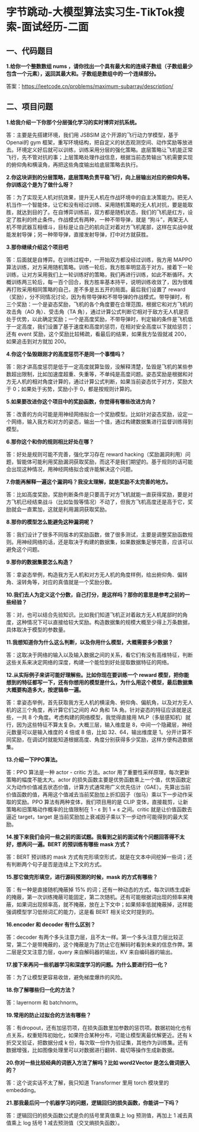 # 字节跳动-大模型算法实习生-TikTok搜索-面试经历-二面

## 一、代码题目

**1.给你一个整数数组 nums ，请你找出一个具有最大和的连续子数组（子数组最少包含一个元素），返回其最大和。子数组是数组中的一个连续部分。**

答案：https://leetcode.cn/problems/maximum-subarray/description/

## 二、项目问题

**1.给我介绍一下你那个分层强化学习的实时博弈对抗系统。**

答：主要是先搭建环境，我们用 JSBSIM 这个开源的飞行动力学模型，基于Openai的 gym 框架，重写环境结构，把自定义的状态观测空间、动作奖励等放进去。环境定义好后就可以训练，训练采用分层的强化策略。底层策略让飞机能正常飞行，先不管对抗的事；上层策略处理作战信息，根据当前态势输出飞机需要实现的俯仰角和横滚角，再把这些角度输出给底层策略去执行。

**2.你这块讲到的分层策略，底层策略负责平稳飞行，向上层输出对应的俯仰角等。你训练这个是为了做什么呀？**

答：为了实现无人机对抗效果，提升无人机在作战环境中的自主决策能力。把无人机当作一个智能体，让它和没有经过训练、采用随机策略的无人机对抗，要是能取胜，就达到目的了。在自博弈训练前，双方都是随机状态，我们的飞机是红方，设定了胜利的终止条件。作战模式有两种，一种不带导弹，就是 “狗斗”，两架无人机不带武器互相缠斗，目标是让自己的航向正对着对方飞机尾部，这样在实战中就能发射导弹；另一种带导弹，直接发射导弹，打中对方就获胜。

**3.那你继续介绍这个项目吧**

答：后面就是自博弈。在训练过程中，一开始双方都没经过训练，我方用 MAPPO 算法训练，对方采用随机策略。训练一轮后，我方胜率明显高于对方。接着下一轮训练，让对方采用我们上一轮训练好的策略，我们再进行训练，如此不断循环。大概训练两三轮后，每一百个回合，我方胜率基本持平，说明训练收敛了，因为很难再打败采用相同策略的自己，差不多是五五开的局面。最后我们设置了 reward（奖励），分不同情况讨论，因为有带导弹和不带导弹的作战模式。带导弹时，有三个奖励：一个是姿态奖励，飞机的各个角度要在合理范围，根据它和对方飞机的攻击角（AO 角）、受击角（TA 角），通过计算公式判断它相对于敌方无人机是否处于优势，以此确定奖励；一个是高度奖励，不带导弹时，判定输的条件是飞机低于一定高度，我们设置了基于速度和高度的惩罚，在相对安全高度以下就给惩罚；还有 event 奖励，这个奖励比较稀疏，看最后的结果，如果我方坠毁就减 200，如果追击到对方就加 200。

**4.你这个坠毁跟刚才的高度惩罚不是同一个事情吗？**

答：刚才讲高度惩罚是低于一定高度就算坠毁，没解释清楚，坠毁是飞机的某些参数超出限制，比如加速度超重、失重等，不单纯是高度问题。姿态奖励是根据和对方无人机的相对角度计算的，通过计算公式判断，如果当前姿态优于对方，奖励大于 0；如果处于劣势，奖励小于 0，都是按规则计算的。

**5.如果要改进你这个项目中的奖励函数，你觉得有哪些改进方向？**

答：改善的方向可能是用神经网络拟合一个奖励模型。比如针对姿态奖励，设定一个网络，输入我方和对方的姿态，输出一个值，通过构建数据集进行监督训练得到模型。

**6.那你这个和你的规则相比好处在哪？**

答：好处是规则可能不完善，强化学习存在 reward hacking（奖励漏洞利用）问题，智能体可能利用奖励漏洞获取奖励，而这不是我们期望的。基于规则的话可能会出现这种情况，用神经网络拟合或许能解决这个问题。

**7.你能再解释一遍这个漏洞吗？我没太理解，就是奖励不太完善的地方。**

答：比如高度奖励，奖励判断条件是只要高于对方飞机就能一直获得奖励，要是对方飞机已经结束战斗（比如坠毁等情况）不动了，但我方飞机高度还是高于它，奖励就会一直累加，这就是利用漏洞获取奖励。

**8.那你的模型怎么能避免这种漏洞呢？**

答：我们设计了很多不同版本的奖励函数，做了很多测试，主要是调整奖励函数规则。用神经网络的话，还是取决于构建的数据集，如果数据集足够完善，应该可以避免这个问题。

**9.那你的数据集要怎么构造？**

答：拿姿态举例，构造我方无人机和对方无人机的角度样例，给出俯仰角、偏转角、滚转角等，对应的真值就是一个奖励分数。

**10.我们去人为定义这个分数，自己打分，是这样吗？那你的意思是参考之前的一些经验？**

答：对，也可以结合先验知识。比如我们知道飞机正对着敌方无人机尾部时的角度，这种情况下可以直接给较大奖励。构造数据集的规模大概至少得上万条数据，具体取决于模型的参数量。

**11.我想知道你为什么这么判断，以及你用什么模型，大概需要多少数据？**

答：这取决于网络的输入以及输入数据之间的关系，看它们有没有高维特征，判断这些关系来决定网络的深度，构建一个能恰到好处提取数据特征的网络。

**12.从实际例子来讲可能好理解些。比如你现在要训练一个 reward 模型，把你能想到的特征都写一下，还有你想用的模型是什么，为什么用这个模型，最后数据集大概要构造多大，按逻辑串一遍。**

答：拿姿态举例，首先获取我方无人机的横滚角、俯仰角、偏航角，以及对方无人机的这三个角度，再计算它们之间的 AO 角和 TA 角。针对姿态的特征应该就是这些，一共 8 个角度。考虑构建的网络模型，我觉得直接用 MLP（多层感知机）就行，因为这些特征不算太复杂。大概三层，输入维度是 8，中间一个隐藏层，神经元数量可以是输入维度的 4 倍或 8 倍，比如 32、64，输出维度是 1。分开计算不同奖励，在调试时就能知道根据高度、角度分别获得多少奖励，这样方便构造数据集。

**13.介绍一下PPO算法。**

答：PPO 算法是一种 actor - critic 方法。actor 用了重要性采样原理，每次更新策略的幅度不能太大。actor 的损失函数主要是优势函数乘上一个值，优势函数定义为动作价值减去状态价值，计算方式通常用广义优先估计（GAE）。先算出当前价值函数的值，再用这个值减去当前奖励加上折扣因子（伽马）乘以下一步动作采取的奖励。PPO 算法有两种变体，我们项目用的是 CLIP 变体，直接裁剪，让新策略和旧策略动作概率的比值限制在 1 - ε 到 1 + ε 之间。critic 就是让价值函数去逼近 target，target 是当前奖励加上衰减因子乘以下一步动作可能得到的最大奖励。

**14.接下来我们会问一些之前的面试题。我看到之前的面试有个问题回答得不太好，想再问一遍。BERT 的预训练有哪些 mask 方式？**

答：BERT 预训练的 mask 方式有完形填空形式，就是在文本中间挖掉一些词；还有判断两个句子是否是连续上下文的方式。

**15.那它做完形填空，进行源码预测的时候，mask 的方式有哪些？**

答：有一种是直接随机掩蔽掉 15% 的词；还有一种动态的方式，每次训练生成新的掩蔽，第一次训练掩蔽可能固定，第二次随机。还有可能根据词出现的频率来掩蔽，如果词出现频率高，就不掩蔽，放在上下文中；如果频率低就掩蔽掉，这样能强调模型学习低频词汇的能力，这是看 BERT 相关论文时提到的。

**16.encoder 和 decoder 有什么区别？**

答：decoder 有两个多头注意力层，且不太一样。第一个多头注意力层比较正常，第二个是带掩蔽的，这个掩蔽是为了防止它在解码时看到未来的信息作弊。第二层是交叉注意力层，query 来自解码器的输出，KV 来自编码器的输出。

**17.接下来再问一些机器学习和深度学习的问题。为什么要进行归一化？**

答：为了让模型更容易收敛，避免梯度爆炸的风险。

**18.你了解哪些归一化的方法？**

答：layernorm 和 batchnorm。

**19.常用的防止过拟合的方法有哪些？**

答：有dropout，还有加惩罚项，在损失函数里加参数的惩罚项。数据初始化也有点关系，权重矩阵初始化，如果符合某种分布，可能让模型离最优解更近。还有 k 折交叉验证，把数据分成 k 份，每次取一份作为验证集，其他作为训练集。还有数据增强，比如图像处理里可以对数据进行翻转、裁切等操作生成新数据。

**20.你对一些比较经典的词嵌入方法了解吗？比如 word2Vector 是怎么做词嵌入的？**

答：这个说实话不太了解，我只知道 Transformer 里用 torch 模块里的 embedding。

**21.那我最后问一个机器学习的问题，逻辑回归的损失函数，你能讲一下吗？**

答：逻辑回归的损失函数公式是负的括号里真值乘上 log 预测值，再加上 1 减去真值乘上 log 括号 1 减去预测值（交叉熵损失函数）。


